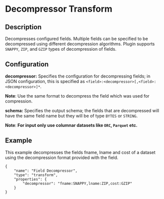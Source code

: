 # Decompressor Transform


Description
-----------
Decompresses configured fields. Multiple fields can be specified to be decompressed using
different decompression algorithms. Plugin supports ``SNAPPY``, ``ZIP``, and ``GZIP`` types of
decompression of fields.


Configuration
-------------
**decompressor:** Specifies the configuration for decompressing fields; in JSON configuration, 
this is specified as ``<field>:<decompressor>[,<field>:<decompressor>]*``.

**Note**: Use the same format to decompress the field which was used for compression. 

**schema:** Specifies the output schema; the fields that are decompressed will have the same field 
name but they will be of type ``BYTES`` or ``STRING``.

**Note**: **For input only use columnar datasets like `ORC`, `Parquet` etc.**

Example
-------

This example decompresses the fields fname, lname and cost of a dataset using the decompression format provided with the field.
```
{
    "name": "Field Decompressor",
    "type": "transform",
    "properties": {
        "decompressor": "fname:SNAPPY,lname:ZIP,cost:GZIP"
    }
}
```